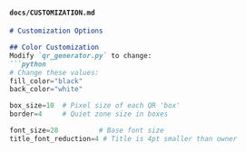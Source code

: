 
#### `docs/CUSTOMIZATION.md`
```markdown
# Customization Options

## Color Customization
Modify `qr_generator.py` to change:
```python
# Change these values:
fill_color="black"
back_color="white"

box_size=10  # Pixel size of each QR 'box'
border=4     # Quiet zone size in boxes

font_size=28          # Base font size
title_font_reduction=4 # Title is 4pt smaller than owner